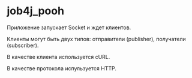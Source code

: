 # job4j_pooh

Приложение запускает Socket и ждет клиентов.

Клиенты могут быть двух типов: отправители (publisher), получатели (subscriber).

В качестве клиента используется cURL.

В качестве протокола испульзуется HTTP. 